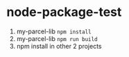 # node-package-test

1. my-parcel-lib `npm install`
1. my-parcel-lib `npm run build`
1. npm install in other 2 projects